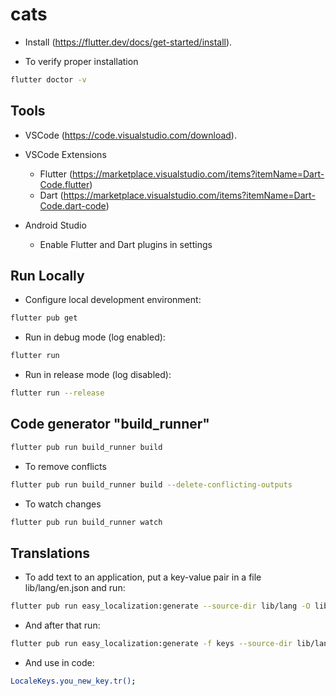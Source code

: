 # cats

- Install (<https://flutter.dev/docs/get-started/install>).

- To verify proper installation
```sh
flutter doctor -v
```

## Tools

- VSCode (<https://code.visualstudio.com/download>).
- VSCode Extensions
    - Flutter (<https://marketplace.visualstudio.com/items?itemName=Dart-Code.flutter>)
    - Dart (<https://marketplace.visualstudio.com/items?itemName=Dart-Code.dart-code>)

- Android Studio
    - Enable Flutter and Dart plugins in settings

## Run Locally

- Configure local development environment:
```sh
flutter pub get
```

- Run in debug mode (log enabled):
```sh
flutter run
```

- Run in release mode (log disabled):
```sh
flutter run --release
```

## Code generator "build_runner"
```sh
flutter pub run build_runner build
```

- To remove conflicts
```sh
flutter pub run build_runner build --delete-conflicting-outputs
```

- To watch changes
```sh
flutter pub run build_runner watch
```

## Translations

- To add text to an application, put a key-value pair in a file lib/lang/en.json and run:

```sh
flutter pub run easy_localization:generate --source-dir lib/lang -O lib/lang/gen
```

- And after that run:

```sh
flutter pub run easy_localization:generate -f keys --source-dir lib/lang -O lib/lang/gen -o locale_keys.g.dart
```

- And use in code:

```sh
LocaleKeys.you_new_key.tr();
```